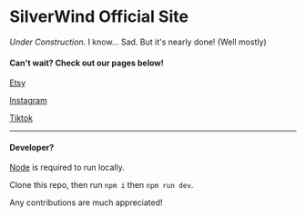 # SilverWind Official Site

_Under Construction_. I know... Sad. But it's nearly done! (Well mostly)

#### Can't wait? Check out our pages below!

[Etsy](https://www.etsy.com/shop/SSilverWind)

[Instagram](https://www.instagram.com/silverwinds/)

[Tiktok](https://www.tiktok.com/@silver.winds)

---

#### Developer?

[Node](https://nodejs.org/en/) is required to run locally.

Clone this repo, then run `npm i` then `npm run dev`.

Any contributions are much appreciated!

